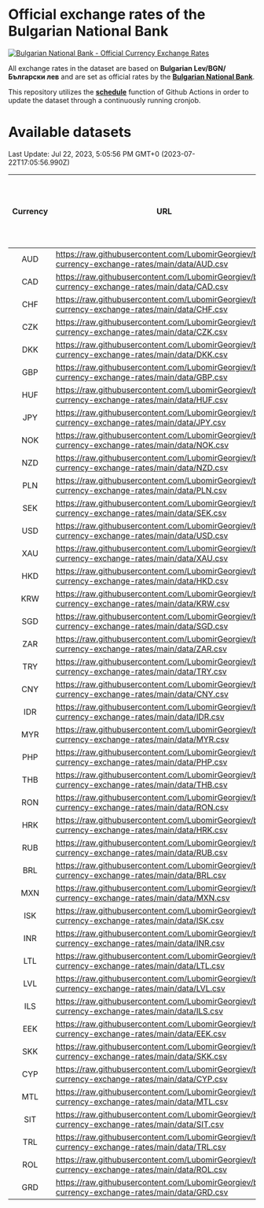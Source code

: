 # Official exchange rates of the Bulgarian National Bank

[![Bulgarian National Bank - Official Currency Exchange Rates](https://github.com/LubomirGeorgiev/bnb-currency-exchange-rates/actions/workflows/update-rates.yml/badge.svg?branch=main)](https://github.com/LubomirGeorgiev/bnb-currency-exchange-rates/actions/workflows/update-rates.yml)

All exchange rates in the dataset are based on **Bulgarian Lev/BGN/Български лев** and are set as official rates by the [**Bulgarian National Bank**](https://www.bnb.bg/Statistics/StExternalSector/StExchangeRates/StERForeignCurrencies/index.htm?toLang=_EN).

This repository utilizes the [**schedule**](https://docs.github.com/en/actions/reference/events-that-trigger-workflows) function of Github Actions in order to update the dataset through a continuously running cronjob.

# Available datasets

<!-- START LINKS (DO NOT EVER FU*ING DELETE THIS COMMENT FOR THE LOVE OF YOUR LIFE!!! IF YOU ARE CURIOS HOW IT WORKS, YOU CAN HAVE A LOOK AT ./src/updateReadme.ts) -->

Last Update: Jul 22, 2023, 5:05:56 PM GMT+0 (2023-07-22T17:05:56.990Z)

| Currency | URL                                                                                             | Number of records | Number of missing days that were filled in |
| :------: | ----------------------------------------------------------------------------------------------- | :---------------: | :----------------------------------------: |
|   AUD    | https://raw.githubusercontent.com/LubomirGeorgiev/bnb-currency-exchange-rates/main/data/AUD.csv |       8561        |                    2644                    |
|   CAD    | https://raw.githubusercontent.com/LubomirGeorgiev/bnb-currency-exchange-rates/main/data/CAD.csv |       8561        |                    2644                    |
|   CHF    | https://raw.githubusercontent.com/LubomirGeorgiev/bnb-currency-exchange-rates/main/data/CHF.csv |       8561        |                    2644                    |
|   CZK    | https://raw.githubusercontent.com/LubomirGeorgiev/bnb-currency-exchange-rates/main/data/CZK.csv |       8561        |                    2644                    |
|   DKK    | https://raw.githubusercontent.com/LubomirGeorgiev/bnb-currency-exchange-rates/main/data/DKK.csv |       8561        |                    2644                    |
|   GBP    | https://raw.githubusercontent.com/LubomirGeorgiev/bnb-currency-exchange-rates/main/data/GBP.csv |       8561        |                    2644                    |
|   HUF    | https://raw.githubusercontent.com/LubomirGeorgiev/bnb-currency-exchange-rates/main/data/HUF.csv |       8561        |                    2644                    |
|   JPY    | https://raw.githubusercontent.com/LubomirGeorgiev/bnb-currency-exchange-rates/main/data/JPY.csv |       8561        |                    2644                    |
|   NOK    | https://raw.githubusercontent.com/LubomirGeorgiev/bnb-currency-exchange-rates/main/data/NOK.csv |       8561        |                    2644                    |
|   NZD    | https://raw.githubusercontent.com/LubomirGeorgiev/bnb-currency-exchange-rates/main/data/NZD.csv |       8561        |                    2644                    |
|   PLN    | https://raw.githubusercontent.com/LubomirGeorgiev/bnb-currency-exchange-rates/main/data/PLN.csv |       8561        |                    2644                    |
|   SEK    | https://raw.githubusercontent.com/LubomirGeorgiev/bnb-currency-exchange-rates/main/data/SEK.csv |       8561        |                    2644                    |
|   USD    | https://raw.githubusercontent.com/LubomirGeorgiev/bnb-currency-exchange-rates/main/data/USD.csv |       8561        |                    2644                    |
|   XAU    | https://raw.githubusercontent.com/LubomirGeorgiev/bnb-currency-exchange-rates/main/data/XAU.csv |       8561        |                    2646                    |
|   HKD    | https://raw.githubusercontent.com/LubomirGeorgiev/bnb-currency-exchange-rates/main/data/HKD.csv |       8261        |                    2555                    |
|   KRW    | https://raw.githubusercontent.com/LubomirGeorgiev/bnb-currency-exchange-rates/main/data/KRW.csv |       8261        |                    2555                    |
|   SGD    | https://raw.githubusercontent.com/LubomirGeorgiev/bnb-currency-exchange-rates/main/data/SGD.csv |       8261        |                    2555                    |
|   ZAR    | https://raw.githubusercontent.com/LubomirGeorgiev/bnb-currency-exchange-rates/main/data/ZAR.csv |       8261        |                    2555                    |
|   TRY    | https://raw.githubusercontent.com/LubomirGeorgiev/bnb-currency-exchange-rates/main/data/TRY.csv |       6741        |                    2083                    |
|   CNY    | https://raw.githubusercontent.com/LubomirGeorgiev/bnb-currency-exchange-rates/main/data/CNY.csv |       6623        |                    2049                    |
|   IDR    | https://raw.githubusercontent.com/LubomirGeorgiev/bnb-currency-exchange-rates/main/data/IDR.csv |       6623        |                    2049                    |
|   MYR    | https://raw.githubusercontent.com/LubomirGeorgiev/bnb-currency-exchange-rates/main/data/MYR.csv |       6623        |                    2049                    |
|   PHP    | https://raw.githubusercontent.com/LubomirGeorgiev/bnb-currency-exchange-rates/main/data/PHP.csv |       6623        |                    2049                    |
|   THB    | https://raw.githubusercontent.com/LubomirGeorgiev/bnb-currency-exchange-rates/main/data/THB.csv |       6623        |                    2049                    |
|   RON    | https://raw.githubusercontent.com/LubomirGeorgiev/bnb-currency-exchange-rates/main/data/RON.csv |       6564        |                    2031                    |
|   HRK    | https://raw.githubusercontent.com/LubomirGeorgiev/bnb-currency-exchange-rates/main/data/HRK.csv |       6420        |                    1984                    |
|   RUB    | https://raw.githubusercontent.com/LubomirGeorgiev/bnb-currency-exchange-rates/main/data/RUB.csv |       6116        |                    1887                    |
|   BRL    | https://raw.githubusercontent.com/LubomirGeorgiev/bnb-currency-exchange-rates/main/data/BRL.csv |       5653        |                    1752                    |
|   MXN    | https://raw.githubusercontent.com/LubomirGeorgiev/bnb-currency-exchange-rates/main/data/MXN.csv |       5653        |                    1752                    |
|   ISK    | https://raw.githubusercontent.com/LubomirGeorgiev/bnb-currency-exchange-rates/main/data/ISK.csv |       5568        |                    1729                    |
|   INR    | https://raw.githubusercontent.com/LubomirGeorgiev/bnb-currency-exchange-rates/main/data/INR.csv |       5284        |                    1636                    |
|   LTL    | https://raw.githubusercontent.com/LubomirGeorgiev/bnb-currency-exchange-rates/main/data/LTL.csv |       5154        |                    1583                    |
|   LVL    | https://raw.githubusercontent.com/LubomirGeorgiev/bnb-currency-exchange-rates/main/data/LVL.csv |       4789        |                    1469                    |
|   ILS    | https://raw.githubusercontent.com/LubomirGeorgiev/bnb-currency-exchange-rates/main/data/ILS.csv |       4560        |                    1417                    |
|   EEK    | https://raw.githubusercontent.com/LubomirGeorgiev/bnb-currency-exchange-rates/main/data/EEK.csv |       3998        |                    1224                    |
|   SKK    | https://raw.githubusercontent.com/LubomirGeorgiev/bnb-currency-exchange-rates/main/data/SKK.csv |       2972        |                    914                     |
|   CYP    | https://raw.githubusercontent.com/LubomirGeorgiev/bnb-currency-exchange-rates/main/data/CYP.csv |       2904        |                    888                     |
|   MTL    | https://raw.githubusercontent.com/LubomirGeorgiev/bnb-currency-exchange-rates/main/data/MTL.csv |       2604        |                    799                     |
|   SIT    | https://raw.githubusercontent.com/LubomirGeorgiev/bnb-currency-exchange-rates/main/data/SIT.csv |       2542        |                    778                     |
|   TRL    | https://raw.githubusercontent.com/LubomirGeorgiev/bnb-currency-exchange-rates/main/data/TRL.csv |       1818        |                    559                     |
|   ROL    | https://raw.githubusercontent.com/LubomirGeorgiev/bnb-currency-exchange-rates/main/data/ROL.csv |       1697        |                    524                     |
|   GRD    | https://raw.githubusercontent.com/LubomirGeorgiev/bnb-currency-exchange-rates/main/data/GRD.csv |        359        |                    107                     |

<!-- END LINKS (DO NOT EVER FU*ING DELETE THIS COMMENT FOR THE LOVE OF YOUR LIFE!!! IF YOU ARE CURIOS HOW IT WORKS, YOU CAN HAVE A LOOK AT ./src/updateReadme.ts) -->
